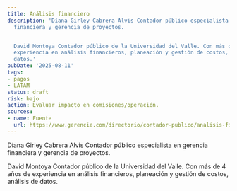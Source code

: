 ```yaml
---
title: Análisis financiero
description: 'Díana Girley Cabrera Alvis Contador público especialista en gerencia
  financiera y gerencia de proyectos.


  David Montoya Contador público de la Universidad del Valle. Con más de 4 años de
  experiencia en análisis financieros, planeación y gestión de costos, análisis de
  datos.'
pubDate: '2025-08-11'
tags:
- pagos
- LATAM
status: draft
risk: bajo
action: Evaluar impacto en comisiones/operación.
sources:
- name: Fuente
  url: https://www.gerencie.com/directorio/contador-publico/analisis-financiero
---
```

Díana Girley Cabrera Alvis Contador público especialista en gerencia financiera y gerencia de proyectos.

David Montoya Contador público de la Universidad del Valle. Con más de 4 años de experiencia en análisis financieros, planeación y gestión de costos, análisis de datos.